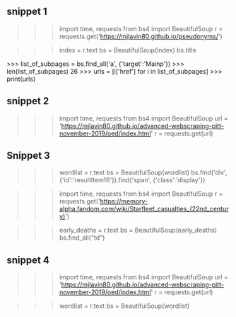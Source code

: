 ## snippet 1

>>> import time, requests
>>> from bs4 import BeautifulSoup
>>> r = requests.get('https://mjlavin80.github.io/pseudonyms/')

>>> index = r.text
>>> bs = BeautifulSoup(index)
>>> bs.title
<title>Author Pseudonyms</title>
>>> list_of_subpages = bs.find_all('a', {'target':'Mainp'})
>>> len(list_of_subpages)
26
>>> urls = [i['href'] for i in list_of_subpages]
>>> print(urls)

## snippet 2

>>> import time, requests
>>> from bs4 import BeautifulSoup
>>> url = 'https://mjlavin80.github.io/advanced-webscraping-pitt-november-2019/oed/index.html'
>>> r = requests.get(url)


## Snippet 3

>>> wordlist = r.text
>>> bs = BeautifulSoup(wordlist)
>>> bs.find('div', {'id':'resultItem16'}).find('span', {'class':'display'})

>>> import time, requests
>>> from bs4 import BeautifulSoup
>>> r = requests.get('https://memory-alpha.fandom.com/wiki/Starfleet_casualties_(22nd_century)')

>>> early_deaths = r.text
>>> bs = BeautifulSoup(early_deaths)
>>> bs.find_all("td")

## snippet 4

>>> import time, requests
>>> from bs4 import BeautifulSoup
>>> url = 'https://mjlavin80.github.io/advanced-webscraping-pitt-november-2019/oed/index.html'
>>> r = requests.get(url)

>>> wordlist = r.text
>>> bs = BeautifulSoup(wordlist)
